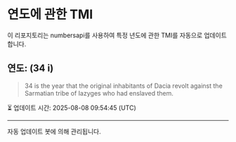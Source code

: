 
# 연도에 관한 TMI

이 리포지토리는 numbersapi를 사용하여 특정 년도에 관한 TMI를 자동으로 업데이트합니다.

## 연도: (34 i)
> 34 is the year that the original inhabitants of Dacia revolt against the Sarmatian tribe of Iazyges who had enslaved them.

⏳ 업데이트 시간: 2025-08-08 09:54:45 (UTC)

---
자동 업데이트 봇에 의해 관리됩니다.
